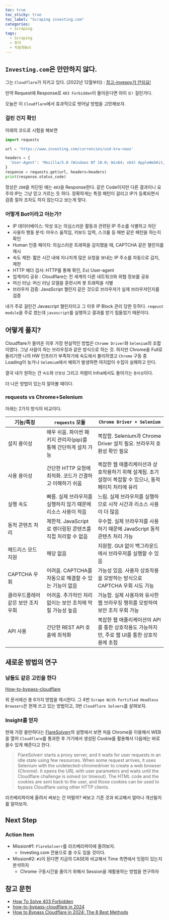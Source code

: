 ```yaml
---
toc: true
toc_sticky: true
toc_label: "Scraping investing.com"
categories:
  - scraping
tags:
  - Scraping
  - 투자
  - 자동화Bot
---
```


## `Investing.com`은 만만하지 않다.

  그는 `Cloudflare`가 지키고 있다. (2022년 12월부터) : [참고-invespy가 안되요!](https://github.com/alvarobartt/investiny/issues/73)

  만약 Request에 Response로 `403 Forbidden`이 돌아온다면 아이 `또!` 걸린거다.
  
  오늘은 이 `Cloudflare`에서 효과적으로 벗어날 방법을 고민해보자.

### 걸린 건지 확인

  아래의 코드로 시험을 해보면

```python
import requests

url = 'https://www.investing.com/currencies/usd-krw-news'

headers = {
  'User-Agent': 'Mozilla/5.0 (Windows NT 10.0; Win64; x64) AppleWebKit/537.36 (KHTML, like Gecko) Chrome/58.0.3029.110 Safari/537.3'
}
response = requests.get(url, headers=headers)
print(response.status_code)
```

 정상은 `200`을 차단된 애는 `403`을 Response한다. 같은 Code이지만 다른 결과이니 요주의 IP는 그냥 믿고 거르는 듯 하다. 정확하게는 특정 패턴이 걸리고 IP가 등록되면서 검증 절차 조차도 하지 않는다고 보는게 맞다.

### 어떻게 Bot이라고 아는가?

- IP 데이터베이스: 악성 또는 의심스러운 활동과 관련된 IP 주소를 식별하고 차단
- 사용자 행동 분석: 마우스 움직임, 키보드 입력, 스크롤 등 매번 같은 패턴을 하는지 확인
- Human 인증 페이지: 의심스러운 트래픽을 감지했을 때, CAPTCHA 같은 챌린지를 제시
- 속도 제한: 짧은 시간 내에 지나치게 많은 요청을 보내는 IP 주소를 자동으로 감지, 제한
- HTTP 헤더 검사: HTTP를 통해 확인, Ex) User-agent
- 업계끼리 공유 : Cloudflare는 전 세계의 다른 네트워크와 위협 정보를 공유
- 머신 러닝: 머신 러닝 모델을 훈련시켜 봇 트래픽을 식별
- 브라우저 검증: JavaScript 챌린지 같은 것으로 브라우저가 실제 브라우저인지를 검증

내가 주로 걸린건 Javascript 챌린지이고 그 이후 IP Block 관리 당한 듯하다. `reqeust module`을 주로 썼는데 `javascript`를 실행하고 결과를 받기 힘들었기 때문이다.

## 어떻게 풀지?

Cloudflare가 들어온 이후 가장 현실적인 방법은 `Chrome Driver`와 `Selenium`의 조합 이였다. 그냥 사람이 하는 브라우징과 같은 방식으로 하는 것. 하지만 Chrome을 Full로 돌리기엔 나의 HW 인프라가 부족하기에 속도에서 불리하였고 `Chrome` 구동 중 Loading이 늦거나 `Selemium`에서 예외가 발생하면 여지없이 수집이 실패하고 만다.

 결국 내가 원하는 건 `속도`와 `안정성` 그리고 저렴이 Infra에서도 돌아가는 `용이성`이다. 

 더 나은 방법이 있는지 알아볼 때이다.

### requests vs Chrome+Selenium

아래는 2가지 방식의 비교이다.

| 기능/특징 | `requests` 모듈 | `Chrome Driver + Selenium` |
|-----------|----------------|-----------------------------|
| 설치 용이성 | 매우 쉬움. 파이썬 패키지 관리자(pip)를 통해 간단하게 설치 가능 | 복잡함. Selenium과 Chrome Driver 설치 필요. 브라우저 호환성 확인 필요 |
| 사용 용이성 | 간단한 HTTP 요청에 최적화. 코드가 간결하고 이해하기 쉬움 | 복잡한 웹 애플리케이션과 상호작용하기 위해 설계됨. 초기 설정이 복잡할 수 있으나, 동적 페이지 처리에 유리 |
| 실행 속도 | 빠름. 실제 브라우저를 실행하지 않기 때문에 리소스 사용이 적음 | 느림. 실제 브라우저를 실행하므로 시작 시간과 리소스 사용이 더 많음 |
| 동적 콘텐츠 처리 | 제한적. JavaScript로 렌더링된 콘텐츠를 직접 처리할 수 없음 | 우수함. 실제 브라우저를 사용하기 때문에 JavaScript 동적 콘텐츠 처리 가능 |
| 헤드리스 모드 지원 | 해당 없음 | 지원함. GUI 없이 백그라운드에서 브라우저를 실행할 수 있음 |
| CAPTCHA 우회 | 어려움. CAPTCHA를 자동으로 해결할 수 있는 기능이 없음 | 가능성 있음. 사용자 상호작용을 모방하는 방식으로 CAPTCHA 우회 시도 가능 |
| 클라우드플레어 같은 보안 조치 우회 | 어려움. 추가적인 처리 없이는 보안 조치에 막힐 가능성 높음 | 가능함. 실제 사용자와 유사한 웹 브라우징 행위를 모방하여 보안 조치 우회 가능 |
| API 사용 | 간단한 REST API 호출에 최적화 | 복잡한 웹 애플리케이션의 API를 통한 상호작용도 가능하지만, 주로 웹 UI를 통한 상호작용에 초점 |

## 새로운 방법의 연구

### 남들도 같은 고민을 한다

 [How-to-bypass-cloudflare](https://scrapeops.io/web-scraping-playbook/how-to-bypass-cloudflare/)

 위 문서에선 총 6가지 방법을 제시한다. 그 4번 `Scrape With Fortified Headless Browsers`은 현재 쓰고 있는 방법이고, 3번 `Cloudflare Solvers`를 살펴보자.

### Insight를 얻자

 현재 가장 쓸만하다는 [FlareSolverr](https://github.com/FlareSolverr/FlareSolverr)의 설명에서 보면 처음 Chrome을 이용해서 WEB을 열어 `Cloudflare`를 통과한 후 거기에서 생성된 Cookie를 활용해서 다음에는 바로 쓸수 있게 해준다고 한다.

 > FlareSolverr starts a proxy server, and it waits for user requests in an idle state using few resources. When some request arrives, it uses Selenium with the undetected-chromedriver to create a web browser (Chrome). It opens the URL with user parameters and waits until the Cloudflare challenge is solved (or timeout). The HTML code and the cookies are sent back to the user, and those cookies can be used to bypass Cloudflare using other HTTP clients.

라즈베리파이에 올려서 써보는 건 어떨까? 써보고 기존 것과 비교해서 얼마나 개선될지를 알아보자.

## Next Step

### Action Item

- Mission#1: `FlareSolverr`를 라즈베리파이에 올려보자.
  - Investing.com 전용으로 쓸 수도 있을 것이다.
- Mission#2: `#1`이 된다면 지금의 CASE와 비교해서 Time 측면에서 잇점이 있는지 분석하자
  - Chrome 구동시간을 줄이기 위해서 Session을 재활용하는 방법을 연구하자

## 참고 문헌

- [How To Solve 403 Forbidden](https://scrapeops.io/web-scraping-playbook/403-forbidden-error-web-scraping/)
- [how-to-bypass-cloudflare in 2024](https://scrapeops.io/web-scraping-playbook/how-to-bypass-cloudflare/)
- [How to Bypass Cloudflare in 2024: The 8 Best Methods](https://www.zenrows.com/blog/bypass-cloudflare)